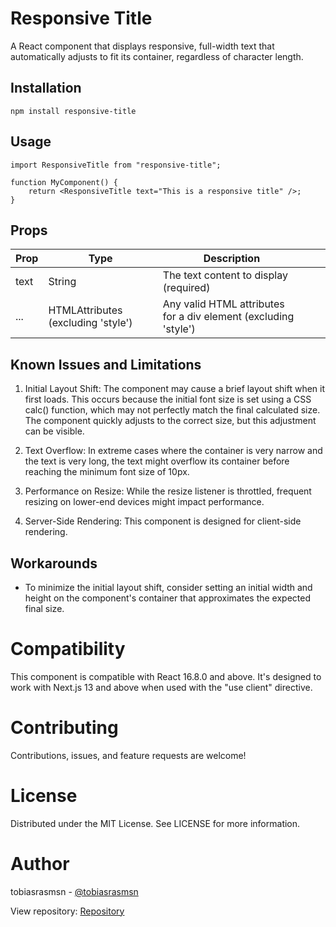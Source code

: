 # Responsive Title

A React component that displays responsive, full-width text that automatically adjusts to fit its container, regardless of character length.

## Installation

```
npm install responsive-title
```

## Usage

```tsx
import ResponsiveTitle from "responsive-title";

function MyComponent() {
    return <ResponsiveTitle text="This is a responsive title" />;
}
```

## Props

| Prop | Type                               | Description                                                     |     |     |
| ---- | ---------------------------------- | --------------------------------------------------------------- | --- | --- |
| text | String                             | The text content to display (required)                          |     |     |
| ...  | HTMLAttributes (excluding 'style') | Any valid HTML attributes for a div element (excluding 'style') |     |     |

## Known Issues and Limitations

1. Initial Layout Shift:
   The component may cause a brief layout shift when it first loads. This occurs because the initial font size is set using a CSS calc() function, which may not perfectly match the final calculated size. The component quickly adjusts to the correct size, but this adjustment can be visible.

2. Text Overflow:
   In extreme cases where the container is very narrow and the text is very long, the text might overflow its container before reaching the minimum font size of 10px.

3. Performance on Resize:
   While the resize listener is throttled, frequent resizing on lower-end devices might impact performance.

4. Server-Side Rendering:
   This component is designed for client-side rendering.

## Workarounds

-   To minimize the initial layout shift, consider setting an initial width and height on the component's container that approximates the expected final size.

# Compatibility

This component is compatible with React 16.8.0 and above. It's designed to work with Next.js 13 and above when used with the "use client" directive.

# Contributing

Contributions, issues, and feature requests are welcome!

# License

Distributed under the MIT License. See LICENSE for more information.

# Author

tobiasrasmsn - [@tobiasrasmsn](https://github.com/tobiasrasmsn)

View repository:
[Repository](https://github.com/yourusername/responsive-title)
